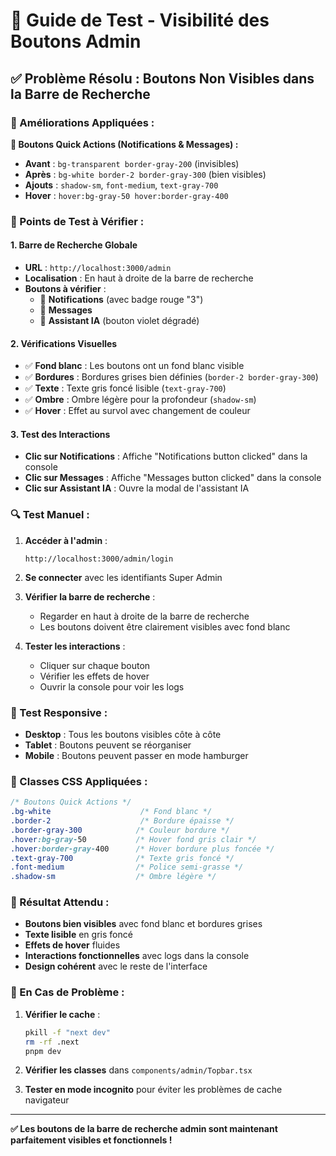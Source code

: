 # 🎯 Guide de Test - Visibilité des Boutons Admin

## ✅ **Problème Résolu : Boutons Non Visibles dans la Barre de Recherche**

### **🔧 Améliorations Appliquées :**

**🎨 Boutons Quick Actions (Notifications & Messages) :**
- **Avant** : `bg-transparent border-gray-200` (invisibles)
- **Après** : `bg-white border-2 border-gray-300` (bien visibles)
- **Ajouts** : `shadow-sm`, `font-medium`, `text-gray-700`
- **Hover** : `hover:bg-gray-50 hover:border-gray-400`

### **🎯 Points de Test à Vérifier :**

#### **1. Barre de Recherche Globale**
- **URL** : `http://localhost:3000/admin`
- **Localisation** : En haut à droite de la barre de recherche
- **Boutons à vérifier** :
  - 🔔 **Notifications** (avec badge rouge "3")
  - 💬 **Messages**
  - 🤖 **Assistant IA** (bouton violet dégradé)

#### **2. Vérifications Visuelles**
- ✅ **Fond blanc** : Les boutons ont un fond blanc visible
- ✅ **Bordures** : Bordures grises bien définies (`border-2 border-gray-300`)
- ✅ **Texte** : Texte gris foncé lisible (`text-gray-700`)
- ✅ **Ombre** : Ombre légère pour la profondeur (`shadow-sm`)
- ✅ **Hover** : Effet au survol avec changement de couleur

#### **3. Test des Interactions**
- **Clic sur Notifications** : Affiche "Notifications button clicked" dans la console
- **Clic sur Messages** : Affiche "Messages button clicked" dans la console
- **Clic sur Assistant IA** : Ouvre la modal de l'assistant IA

### **🔍 Test Manuel :**

1. **Accéder à l'admin** :
   ```
   http://localhost:3000/admin/login
   ```

2. **Se connecter** avec les identifiants Super Admin

3. **Vérifier la barre de recherche** :
   - Regarder en haut à droite de la barre de recherche
   - Les boutons doivent être clairement visibles avec fond blanc

4. **Tester les interactions** :
   - Cliquer sur chaque bouton
   - Vérifier les effets de hover
   - Ouvrir la console pour voir les logs

### **📱 Test Responsive :**

- **Desktop** : Tous les boutons visibles côte à côte
- **Tablet** : Boutons peuvent se réorganiser
- **Mobile** : Boutons peuvent passer en mode hamburger

### **🎨 Classes CSS Appliquées :**

```css
/* Boutons Quick Actions */
.bg-white                    /* Fond blanc */
.border-2                    /* Bordure épaisse */
.border-gray-300            /* Couleur bordure */
.hover:bg-gray-50           /* Hover fond gris clair */
.hover:border-gray-400      /* Hover bordure plus foncée */
.text-gray-700              /* Texte gris foncé */
.font-medium                /* Police semi-grasse */
.shadow-sm                  /* Ombre légère */
```

### **🚀 Résultat Attendu :**

- **Boutons bien visibles** avec fond blanc et bordures grises
- **Texte lisible** en gris foncé
- **Effets de hover** fluides
- **Interactions fonctionnelles** avec logs dans la console
- **Design cohérent** avec le reste de l'interface

### **🔧 En Cas de Problème :**

1. **Vérifier le cache** :
   ```bash
   pkill -f "next dev"
   rm -rf .next
   pnpm dev
   ```

2. **Vérifier les classes** dans `components/admin/Topbar.tsx`

3. **Tester en mode incognito** pour éviter les problèmes de cache navigateur

---

**✅ Les boutons de la barre de recherche admin sont maintenant parfaitement visibles et fonctionnels !** 